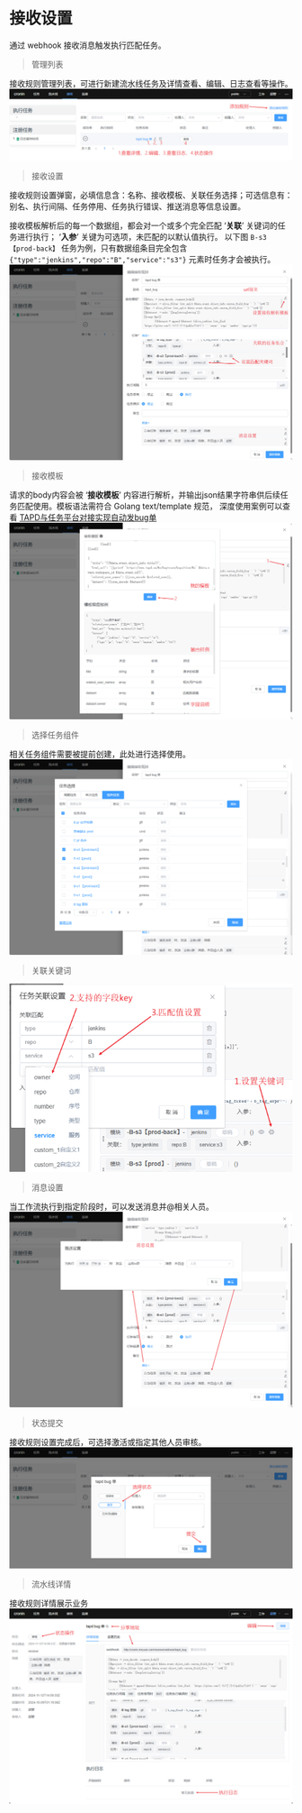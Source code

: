 # 接收设置
通过 webhook 接收消息触发执行匹配任务。

> 管理列表
>
接收规则管理列表，可进行新建流水线任务及详情查看、编辑、日志查看等操作。
![image](./img/receive-list.jpg)

> 接收设置
>
接收规则设置弹窗，必填信息含：名称、接收模板、关联任务选择；可选信息有：别名、执行间隔、任务停用、任务执行错误、推送消息等信息设置。

接收模板解析后的每一个数据组，都会对一个或多个完全匹配 ‘**关联**’ 关键词的任务进行执行； ‘**入参**’ 关键为可选项，未匹配的以默认值执行。
以下图 <code>B-s3【prod-back】</code> 任务为例，只有数据组条目完全包含 <code>{"type":"jenkins","repo":"B","service":"s3"}</code> 元素时任务才会被执行。
![image](./img/receive-set.jpg)

> 接收模板
>
请求的body内容会被 ‘**接收模板**’ 内容进行解析，并输出json结果字符串供后续任务匹配使用。模板语法需符合 Golang text/template 规范，
深度使用案例可以查看 [TAPD与任务平台对接实现自动发bug单](https://juejin.cn/post/7436005907857047615)
![image](./img/receive-template.jpg)

> 选择任务组件
>
相关任务组件需要被提前创建，此处进行选择使用。
![image](./img/receive-set-config.jpg)

> 关联关键词
>
![image](./img/receive-set-2.jpg)

> 消息设置
>
当工作流执行到指定阶段时，可以发送消息并@相关人员。
![image](./img/receive-set-msg.jpg)

> 状态提交
>
接收规则设置完成后，可选择激活或指定其他人员审核。
![image](./img/receive-status.jpg)

> 流水线详情
>
接收规则详情展示业务
![image](./img/receive-detail.jpg)